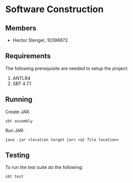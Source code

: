 # Software Construction
## Members
- Hector Stenger, 10398872

## Requirements
The following prerequisite are needed to setup the project:

1. ANTLR4
2. SBT 4.7.1

## Running
Create JAR:

```
sbt assembly
```

Run JAR:
```
java -jar <location target jar> <ql file location>
```

## Testing
To run the test suite do the following:

```
sbt test
```

